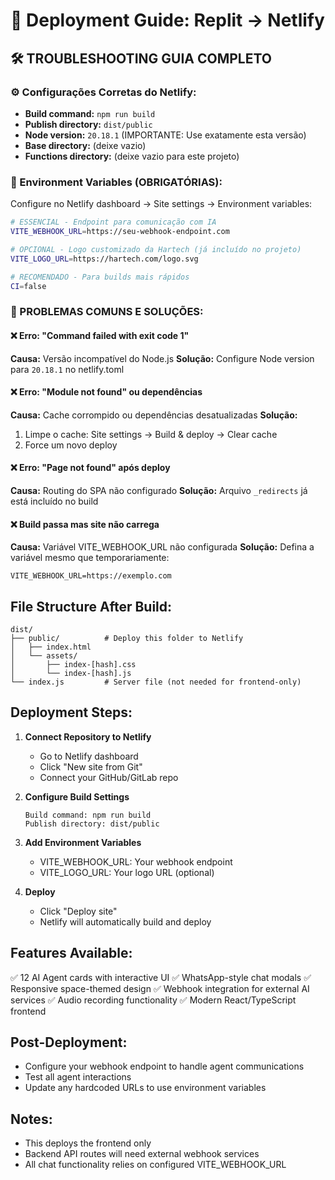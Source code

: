 # 🚀 Deployment Guide: Replit → Netlify

## 🛠️ TROUBLESHOOTING GUIA COMPLETO

### ⚙️ Configurações Corretas do Netlify:
- **Build command:** `npm run build`
- **Publish directory:** `dist/public`
- **Node version:** `20.18.1` (IMPORTANTE: Use exatamente esta versão)
- **Base directory:** (deixe vazio)
- **Functions directory:** (deixe vazio para este projeto)

### 🔧 Environment Variables (OBRIGATÓRIAS):
Configure no Netlify dashboard → Site settings → Environment variables:
```bash
# ESSENCIAL - Endpoint para comunicação com IA  
VITE_WEBHOOK_URL=https://seu-webhook-endpoint.com

# OPCIONAL - Logo customizado da Hartech (já incluído no projeto)
VITE_LOGO_URL=https://hartech.com/logo.svg

# RECOMENDADO - Para builds mais rápidos
CI=false
```

### 🚨 PROBLEMAS COMUNS E SOLUÇÕES:

#### ❌ Erro: "Command failed with exit code 1"
**Causa:** Versão incompatível do Node.js
**Solução:** Configure Node version para `20.18.1` no netlify.toml

#### ❌ Erro: "Module not found" ou dependências
**Causa:** Cache corrompido ou dependências desatualizadas
**Solução:** 
1. Limpe o cache: Site settings → Build & deploy → Clear cache
2. Force um novo deploy

#### ❌ Erro: "Page not found" após deploy
**Causa:** Routing do SPA não configurado
**Solução:** Arquivo `_redirects` já está incluído no build

#### ❌ Build passa mas site não carrega
**Causa:** Variável VITE_WEBHOOK_URL não configurada
**Solução:** Defina a variável mesmo que temporariamente:
```
VITE_WEBHOOK_URL=https://exemplo.com
```

## File Structure After Build:
```
dist/
├── public/          # Deploy this folder to Netlify
│   ├── index.html
│   └── assets/
│       ├── index-[hash].css
│       └── index-[hash].js
└── index.js         # Server file (not needed for frontend-only)
```

## Deployment Steps:

1. **Connect Repository to Netlify**
   - Go to Netlify dashboard
   - Click "New site from Git"
   - Connect your GitHub/GitLab repo

2. **Configure Build Settings**
   ```
   Build command: npm run build
   Publish directory: dist/public
   ```

3. **Add Environment Variables**
   - VITE_WEBHOOK_URL: Your webhook endpoint
   - VITE_LOGO_URL: Your logo URL (optional)

4. **Deploy**
   - Click "Deploy site"
   - Netlify will automatically build and deploy

## Features Available:
✅ 12 AI Agent cards with interactive UI
✅ WhatsApp-style chat modals
✅ Responsive space-themed design
✅ Webhook integration for external AI services
✅ Audio recording functionality
✅ Modern React/TypeScript frontend

## Post-Deployment:
- Configure your webhook endpoint to handle agent communications
- Test all agent interactions
- Update any hardcoded URLs to use environment variables

## Notes:
- This deploys the frontend only
- Backend API routes will need external webhook services
- All chat functionality relies on configured VITE_WEBHOOK_URL